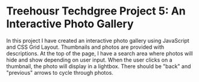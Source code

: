 # Treehousr Techdgree Project 5: An Interactive Photo Gallery 
 
In this project I have created an interactive photo gallery using JavaScript and CSS Grid Layout. Thumbnails and photos are provided with descriptions. At the top of the page, I have a search area where photos will hide and show depending on user input. When the user clicks on a thumbnail, the photo will display in a lightbox. There should be "back" and "previous" arrows to cycle through photos.
